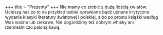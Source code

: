 +++
title = "Prezenty"
+++ 
Nie mamy co zrobić z dużą ilością kwiatów. Ucieszą nas za to na przykład ładnie
oprawione bądź uznane krytyczne wydania klasyki literatury światowej i polskiej,
albo po prostu książki według Was ważne lub ciekawe. Nie pogardzimy też dobrym
whisky ani rzemieślniczo paloną kawą.
